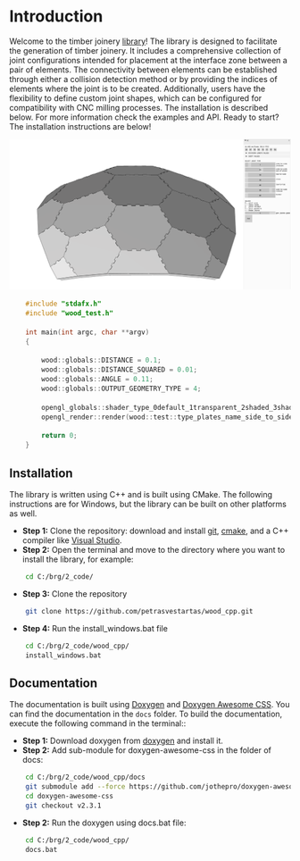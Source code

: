 # Introduction

Welcome to the timber joinery [library](https://github.com/petrasvestartas/wood_cpp)! The library is designed to facilitate the generation of timber joinery. It includes a comprehensive collection of joint configurations intended for placement at the interface zone between a pair of elements. The connectivity between elements can be established through either a collision detection method or by providing the indices of elements where the joint is to be created. Additionally, users have the flexibility to define custom joint shapes, which can be configured for compatibility with CNC milling processes. The installation is described below. For more information check the examples and API. Ready to start? The installation instructions are below!

![Example Image](type_plates_name_side_to_side_edge_inplane_hexshell.png "Example of fingers joints in a hexagonal shell made of plates.")

```cpp
    #include "stdafx.h"
    #include "wood_test.h"

    int main(int argc, char **argv)
    {

        wood::globals::DISTANCE = 0.1;
        wood::globals::DISTANCE_SQUARED = 0.01;
        wood::globals::ANGLE = 0.11;
        wood::globals::OUTPUT_GEOMETRY_TYPE = 4;

        opengl_globals::shader_type_0default_1transparent_2shaded_3shadedwireframe_4wireframe_5normals_6explode = 2;
        opengl_render::render(wood::test::type_plates_name_side_to_side_edge_inplane_hexshell);

        return 0;
    }

```

## Installation

The library is written using C++ and is built using CMake. The following instructions are for Windows, but the library can be built on other platforms as well.

- **Step 1:** Clone the repository: download and install [git](https://git-scm.com/downloads), [cmake](https://cmake.org/download/), and a C++ compiler like [Visual Studio](https://visualstudio.microsoft.com/vs/community/).
- **Step 2:** Open the terminal and move to the directory where you want to install the library, for example:
```bash
    cd C:/brg/2_code/
```
- **Step 3:** Clone the repository
```bash
    git clone https://github.com/petrasvestartas/wood_cpp.git
```

- **Step 4:** Run the install_windows.bat file
```bash
    cd C:/brg/2_code/wood_cpp/
    install_windows.bat
```

## Documentation

The documentation is built using [Doxygen](http://www.doxygen.nl/) and [Doxygen Awesome CSS](https://github.com/jothepro/doxygen-awesome-css). You can find the documentation in the `docs` folder. To build the documentation, execute the following command in the terminal::
- **Step 1:** Download doxygen from [doxygen](https://www.doxygen.nl/download.html) and install it.
- **Step 2:** Add sub-module for doxygen-awesome-css in the folder of docs:
```bash
    cd C:/brg/2_code/wood_cpp/docs
    git submodule add --force https://github.com/jothepro/doxygen-awesome-css.git
    cd doxygen-awesome-css
    git checkout v2.3.1
```

- **Step 2:** Run the doxygen using docs.bat file:
```bash
    cd C:/brg/2_code/wood_cpp/
    docs.bat
```
